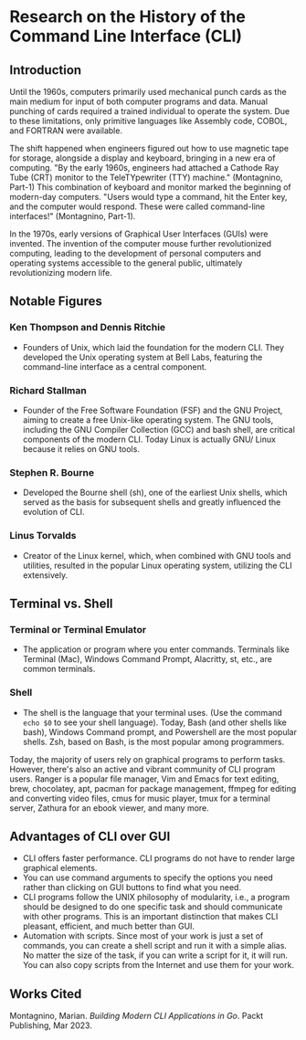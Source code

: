 # Research on the History of the Command Line Interface (CLI)

## Introduction

Until the 1960s, computers primarily used mechanical punch cards as the main medium for input of both computer programs and data. Manual punching of cards required a trained individual to operate the system. Due to these limitations, only primitive languages like Assembly code, COBOL, and FORTRAN were available.

The shift happened when engineers figured out how to use magnetic tape for storage, alongside a display and keyboard, bringing in a new era of computing. "By the early 1960s, engineers had attached a Cathode Ray Tube (CRT) monitor to the TeleTYpewriter (TTY) machine." (Montagnino, Part-1) This combination of keyboard and monitor marked the beginning of modern-day computers. "Users would type a command, hit the Enter key, and the computer would respond. These were called command-line interfaces!" (Montagnino, Part-1).

In the 1970s, early versions of Graphical User Interfaces (GUIs) were invented. The invention of the computer mouse further revolutionized computing, leading to the development of personal computers and operating systems accessible to the general public, ultimately revolutionizing modern life.

## Notable Figures

### Ken Thompson and Dennis Ritchie
- Founders of Unix, which laid the foundation for the modern CLI. They developed the Unix operating system at Bell Labs, featuring the command-line interface as a central component.

### Richard Stallman
- Founder of the Free Software Foundation (FSF) and the GNU Project, aiming to create a free Unix-like operating system. The GNU tools, including the GNU Compiler Collection (GCC) and bash shell, are critical components of the modern CLI. Today Linux is actually GNU/ Linux because it relies on GNU tools.

### Stephen R. Bourne
- Developed the Bourne shell (sh), one of the earliest Unix shells, which served as the basis for subsequent shells and greatly influenced the evolution of CLI.

### Linus Torvalds
- Creator of the Linux kernel, which, when combined with GNU tools and utilities, resulted in the popular Linux operating system, utilizing the CLI extensively.

## Terminal vs. Shell

### Terminal or Terminal Emulator
- The application or program where you enter commands. Terminals like Terminal (Mac), Windows Command Prompt, Alacritty, st, etc., are common terminals.

### Shell
- The shell is the language that your terminal uses. (Use the command `echo $0` to see your shell language). Today, Bash (and other shells like bash), Windows Command prompt, and Powershell are the most popular shells. Zsh, based on Bash, is the most popular among programmers.

Today, the majority of users rely on graphical programs to perform tasks. However, there's also an active and vibrant community of CLI program users. Ranger is a popular file manager, Vim and Emacs for text editing, brew, chocolatey, apt, pacman for package management, ffmpeg for editing and converting video files, cmus for music player, tmux for a terminal server, Zathura for an ebook viewer, and many more.




## Advantages of CLI over GUI

- CLI offers faster performance. CLI programs do not have to render large graphical elements.
- You can use command arguments to specify the options you need rather than clicking on GUI buttons to find what you need.
- CLI programs follow the UNIX philosophy of modularity, i.e., a program should be designed to do one specific task and should communicate with other programs. This is an important distinction that makes CLI pleasant, efficient, and much better than GUI.
- Automation with scripts. Since most of your work is just a set of commands, you can create a shell script and run it with a simple alias. No matter the size of the task, if you can write a script for it, it will run. You can also copy scripts from the Internet and use them for your work.

## Works Cited

Montagnino, Marian. *Building Modern CLI Applications in Go*. Packt Publishing, Mar 2023.

